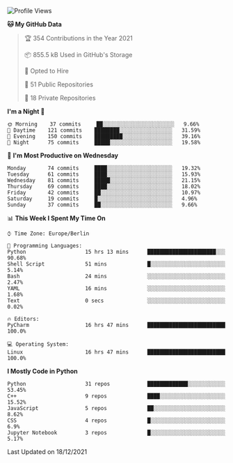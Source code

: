 <!--START_SECTION:waka-->
![Profile Views](http://img.shields.io/badge/Profile%20Views-44-blue)

**🐱 My GitHub Data** 

> 🏆 354 Contributions in the Year 2021
 > 
> 📦 855.5 kB Used in GitHub's Storage 
 > 
> 💼 Opted to Hire
 > 
> 📜 51 Public Repositories 
 > 
> 🔑 18 Private Repositories  
 > 
**I'm a Night 🦉** 

```text
🌞 Morning    37 commits     ██░░░░░░░░░░░░░░░░░░░░░░░   9.66% 
🌆 Daytime    121 commits    ████████░░░░░░░░░░░░░░░░░   31.59% 
🌃 Evening    150 commits    █████████░░░░░░░░░░░░░░░░   39.16% 
🌙 Night      75 commits     █████░░░░░░░░░░░░░░░░░░░░   19.58%

```
📅 **I'm Most Productive on Wednesday** 

```text
Monday       74 commits     ████░░░░░░░░░░░░░░░░░░░░░   19.32% 
Tuesday      61 commits     ████░░░░░░░░░░░░░░░░░░░░░   15.93% 
Wednesday    81 commits     █████░░░░░░░░░░░░░░░░░░░░   21.15% 
Thursday     69 commits     ████░░░░░░░░░░░░░░░░░░░░░   18.02% 
Friday       42 commits     ██░░░░░░░░░░░░░░░░░░░░░░░   10.97% 
Saturday     19 commits     █░░░░░░░░░░░░░░░░░░░░░░░░   4.96% 
Sunday       37 commits     ██░░░░░░░░░░░░░░░░░░░░░░░   9.66%

```


📊 **This Week I Spent My Time On** 

```text
⌚︎ Time Zone: Europe/Berlin

💬 Programming Languages: 
Python                   15 hrs 13 mins      ██████████████████████░░░   90.68% 
Shell Script             51 mins             █░░░░░░░░░░░░░░░░░░░░░░░░   5.14% 
Bash                     24 mins             ░░░░░░░░░░░░░░░░░░░░░░░░░   2.47% 
YAML                     16 mins             ░░░░░░░░░░░░░░░░░░░░░░░░░   1.68% 
Text                     0 secs              ░░░░░░░░░░░░░░░░░░░░░░░░░   0.02%

🔥 Editors: 
PyCharm                  16 hrs 47 mins      █████████████████████████   100.0%

💻 Operating System: 
Linux                    16 hrs 47 mins      █████████████████████████   100.0%

```

**I Mostly Code in Python** 

```text
Python                   31 repos            █████████████░░░░░░░░░░░░   53.45% 
C++                      9 repos             ████░░░░░░░░░░░░░░░░░░░░░   15.52% 
JavaScript               5 repos             ██░░░░░░░░░░░░░░░░░░░░░░░   8.62% 
CSS                      4 repos             █░░░░░░░░░░░░░░░░░░░░░░░░   6.9% 
Jupyter Notebook         3 repos             █░░░░░░░░░░░░░░░░░░░░░░░░   5.17%

```



 Last Updated on 18/12/2021
<!--END_SECTION:waka-->　　
